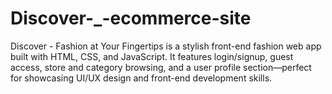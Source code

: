 # Discover-_-ecommerce-site
Discover - Fashion at Your Fingertips is a stylish front-end fashion web app built with HTML, CSS, and JavaScript. It features login/signup, guest access, store and category browsing, and a user profile section—perfect for showcasing UI/UX design and front-end development skills.
